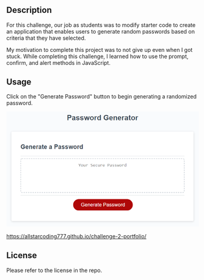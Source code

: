 # <Module-3-Challenge>

## Description

For this challenge, our job as students was to modify starter code to create an application that enables users to generate random passwords based on criteria that they have selected. 

My motivation to complete this project was to not give up even when I got stuck. While completing this challenge, I learned how to use the prompt, confirm, and alert methods in JavaScript. 

## Usage

Click on the "Generate Password" button to begin generating a randomized password.

![webpage screenshot](Assets/03-javascript-homework-demo.png)

https://allstarcoding777.github.io/challenge-2-portfolio/

## License

Please refer to the license in the repo.
